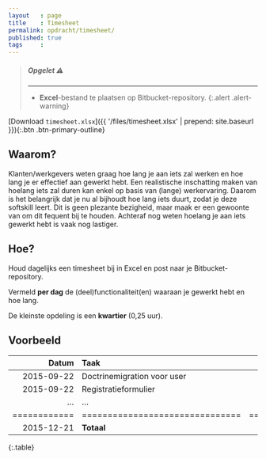 ```yaml
---
layout   : page
title    : Timesheet
permalink: opdracht/timesheet/
published: true
tags     :
---
```


> ##### **Opgelet** :warning:
> ---
> - **Excel**-bestand te plaatsen op Bitbucket-repository.
{:.alert .alert-warning}

[Download `timesheet.xlsx`]({{ '/files/timesheet.xlsx' | prepend: site.baseurl }}){:.btn .btn-primary-outline}


Waarom?
-------

Klanten/werkgevers weten graag hoe lang je aan iets zal werken en hoe lang je er effectief aan gewerkt hebt. Een realistische inschatting maken van hoelang iets zal duren kan enkel op basis van (lange) werkervaring. Daarom is het belangrijk dat je nu al bijhoudt hoe lang iets duurt, zodat je deze softskill leert. Dit is geen plezante bezigheid, maar maak er een gewoonte van om dit fequent bij te houden. Achteraf nog weten hoelang je aan iets gewerkt hebt is vaak nog lastiger.

Hoe?
----

Houd dagelijks een timesheet bij in Excel en post naar je Bitbucket-repository.

Vermeld **per dag** de (deel)functionaliteit(en) waaraan je gewerkt hebt en hoe lang.

De kleinste opdeling is een **kwartier** (0,25 uur). 

Voorbeeld
---------

| Datum      |   Taak                        |         Tijd   |
|-----------:|:------------------------------|---------------:|
| 2015-09-22 |   Doctrinemigration voor user |     0,25 uur   |
| 2015-09-22 |   Registratieformulier        |     3,75 uur   |
| …          |   …                           |        … uur   |
|============|===============================|================|
| 2015-12-21 | **Totaal**                    | **137,00 uur** |
{:.table}